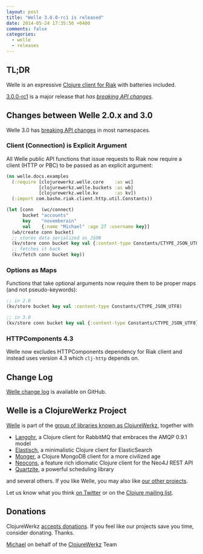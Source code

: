 ```yaml
---
layout: post
title: "Welle 3.0.0-rc1 is released"
date: 2014-05-24 17:35:56 +0400
comments: false
categories: 
  - welle
  - releases
---
```


## TL;DR

Welle is an expressive [Clojure client for Riak](http://clojureriak.info) with batteries included.

[3.0.0-rc1](https://clojars.org/com.novemberain/welle/versions/3.0.0-rc1) is a
major release that *has [breaking API changes](http://blog.clojurewerkz.org/blog/2014/04/26/major-breaking-public-api-changes-coming-in-our-projects/)*.


## Changes between Welle 2.0.x and 3.0

Welle 3.0 has [breaking API changes](http://blog.clojurewerkz.org/blog/2014/04/26/major-breaking-public-api-changes-coming-in-our-projects/) in most namespaces.

### Client (Connection) is Explicit Argument

All Welle public API functions that issue requests to Riak now require
a client (HTTP or PBC) to be passed as an explicit argument:

``` clojure
(ns welle.docs.examples
  (:require [clojurewerkz.welle.core    :as wc]
            [clojurewerkz.welle.buckets :as wb]
            [clojurewerkz.welle.kv      :as kv])
  (:import com.basho.riak.client.http.util.Constants))

(let [conn   (wc/connect)
      bucket "accounts"
      key    "novemberain"
      val    {:name "Michael" :age 27 :username key}]
  (wb/create conn bucket)
  ;; stores data serialized as JSON
  (kv/store conn bucket key val {:content-type Constants/CTYPE_JSON_UTF8})
  ;; fetches it back
  (kv/fetch conn bucket key))
```

### Options as Maps

Functions that take optional arguments now require them to be proper maps
(and not pseudo-keywords):

``` clojure
;; in 2.0
(kv/store bucket key val :content-type Constants/CTYPE_JSON_UTF8)

;; in 3.0
(kv/store conn bucket key val {:content-type Constants/CTYPE_JSON_UTF8})
```

### HTTPComponents 4.3

Welle now excludes HTTPComponents dependency for Riak client and instead
uses version 4.3 which `clj-http` depends on.



## Change Log

[Welle change log](https://github.com/michaelklishin/welle/blob/master/ChangeLog.md) is available on GitHub.



## Welle is a ClojureWerkz Project

[Welle](http://clojureriak.info) is part of the [group of libraries known as ClojureWerkz](http://clojurewerkz.org), together with

 * [Langohr](http://clojurerabbitmq.info), a Clojure client for RabbitMQ that embraces the AMQP 0.9.1 model
 * [Elastisch](http://clojureelasticsearch.info), a minimalistic Clojure client for ElasticSearch
 * [Monger](http://clojuremongodb.info), a Clojure MongoDB client for a more civilized age
 * [Neocons](http://clojureneo4j.info), a feature rich idiomatic Clojure client for the Neo4J REST API
 * [Quartzite](http://clojurequartz.info), a powerful scheduling library

and several others. If you like Welle, you may also like [our other projects](http://clojurewerkz.org).

Let us know what you think [on Twitter](http://twitter.com/clojurewerkz) or on the [Clojure mailing list](https://groups.google.com/group/clojure).


## Donations

ClojureWerkz [accepts donations](http://clojurewerkz.org/articles/donate.html). If you feel like our projects save you time, consider donating. Thanks.


[Michael](http://twitter.com/michaelklishin) on behalf of the [ClojureWerkz](http://clojurewerkz.org) Team
